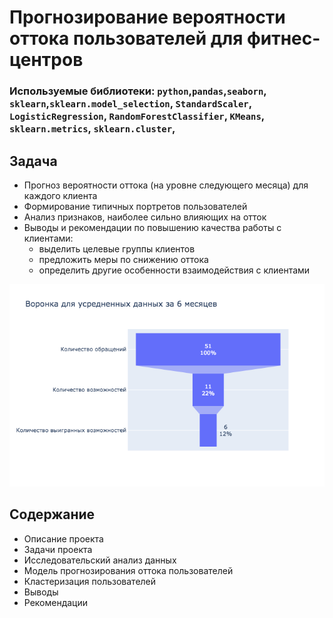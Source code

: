 # Прогнозирование вероятности оттока пользователей для фитнес-центров

### Используемые библиотеки: `python`,`pandas`,`seaborn`, `sklearn`,`sklearn.model_selection`, `StandardScaler`, `LogisticRegression`, `RandomForestClassifier`, `KMeans`, `sklearn.metrics`, `sklearn.cluster`, 

## Задача
- Прогноз вероятности оттока (на уровне следующего месяца) для каждого клиента
- Формирование типичных портретов пользователей
- Анализ признаков, наиболее сильно влияющих на отток
- Выводы и рекомендации по повышению качества работы с клиентами:
    - выделить целевые группы клиентов
    - предложить меры по снижению оттока
    - определить другие особенности взаимодействия с клиентами
    
![Воронка конверсий по усредненным данных](<https://raw.githubusercontent.com/paraseusse/Analysis-of-conversions-from-RFP-via-site-to-won-opportunities/main/%D0%92%D0%B8%D0%B7%D1%83%D0%B0%D0%BB%D0%B8%D0%B7%D0%B0%D1%86%D0%B8%D0%B8/%D0%92%D0%BE%D1%80%D0%BE%D0%BD%D0%BA%D0%B0%20%D0%B4%D0%BB%D1%8F%20%D1%83%D1%81%D1%80%D0%B5%D0%BD%D0%B5%D0%BD%D0%BD%D1%8B%D1%85%20%D0%B4%D0%B0%D0%BD%D0%BD%D1%8B%D1%85%20%D0%B7%D0%B0%206%20%D0%BC%D0%B5%D1%81%D1%8F%D1%86%D0%B5%D0%B2.png?token=AMTEIGARISIQNHLOXYCUW3K7XZQN6>)

## Содержание
- Описание проекта
- Задачи проекта
- Исследовательский анализ данных
- Модель прогнозирования оттока пользователей
- Кластеризация пользователей
- Выводы
- Рекомендации
